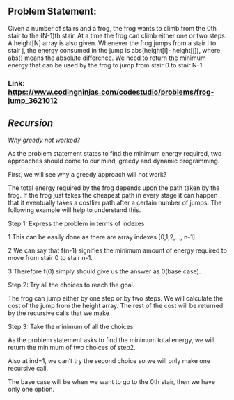## Problem Statement:

Given a number of stairs and a frog, the frog wants to climb from the 0th stair to the (N-1)th stair. At a time the frog can climb either one or two steps. A height[N] array is also given. Whenever the frog jumps from a stair i to stair j, the energy consumed in the jump is abs(height[i]- height[j]), where abs() means the absolute difference. 
We need to return the minimum energy that can be used by the frog to jump from stair 0 to stair N-1.

### Link: https://www.codingninjas.com/codestudio/problems/frog-jump_3621012

## *Recursion*

*Why greedy not worked?*

As the problem statement states to find the minimum energy required, two approaches should come to our mind, greedy and dynamic programming.

First, we will see why a greedy approach will not work?

The total energy required by the frog depends upon the path taken by the frog. If the frog just takes the cheapest path in every stage it can happen that it eventually takes a costlier path after a certain number of jumps. The following example will help to understand this.

Step 1: Express the problem in terms of indexes

1 This can be easily done as there are array indexes [0,1,2,…, n-1].

2 We can say that f(n-1) signifies the minimum amount of energy required to move from stair 0 to stair n-1. 

3 Therefore f(0) simply should give us the answer as 0(base case).

Step 2: Try all the choices to reach the goal.

The frog can jump either by one step or by two steps. We will calculate the cost of the jump from the height array. The rest of the cost will be returned by the recursive calls that we make

Step 3: Take the minimum of all the choices

As the problem statement asks to find the minimum total energy, we will return the minimum of two choices of step2.

Also at ind=1, we can’t try the second choice so we will only make one recursive call.

The base case will be when we want to go to the 0th stair, then we have only one option.
